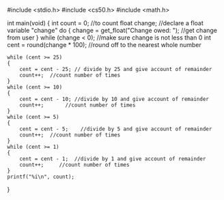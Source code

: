 #include <stdio.h>
#include <cs50.h>
#include <math.h>

int main(void)
{
    int count = 0;   //to count
    float change; //declare a float variable "change"
    do
    {
        change = get_float("Change owed: ");  //get change from user
    }
    while (change < 0);    //make sure change is not less than 0
    int cent = round(change * 100); //round off to the nearest whole number

    while (cent >= 25)
    {
        cent = cent - 25; // divide by 25 and give account of remainder
        count++;  //count number of times
    }
    while (cent >= 10)
    {
        cent = cent - 10; //divide by 10 and give account of remainder
        count++;       //count number of times
    }
    while (cent >= 5)
    {
        cent = cent - 5;    //divide by 5 and give account of remainder
        count++;  //count number of times
    }
    while (cent >= 1)
    {
        cent = cent - 1;  //divide by 1 and give account of remainder
        count++;     //count number of times
    }
    printf("%i\n", count);
}
